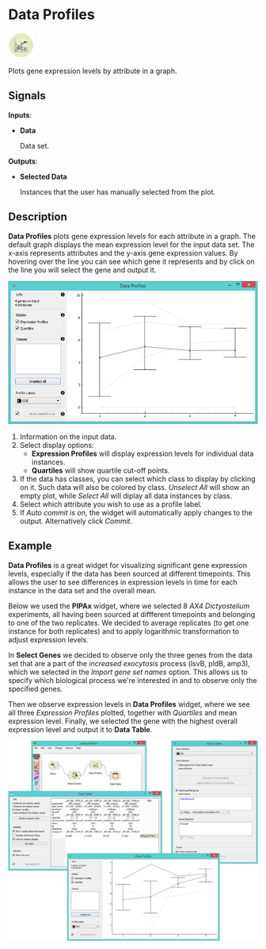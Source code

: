 Data Profiles
=============

![Data profiles widget icon](icons/data-profiles.png)

Plots gene expression levels by attribute in a graph.

Signals
-------

**Inputs**:

- **Data**

  Data set.

**Outputs**:

- **Selected Data**

  Instances that the user has manually selected from the plot.

Description
-----------

**Data Profiles** plots gene expression levels for each attribute in a graph. The default
graph displays the mean expression level for the input data set. The x-axis represents
attributes and the y-axis gene expression values. By hovering over the line you can see
which gene it represents and by click on the line you will select the gene and output it.

![image](images/DataProfiles-stamped.png)

1. Information on the input data.
2. Select display options:
   - **Expression Profiles** will display expression levels for individual data instances.
   - **Quartiles** will show quartile cut-off points.
3. If the data has classes, you can select which class to display by clicking on it. Such data will
   also be colored by class. *Unselect All* will show an empty plot, while *Select All* will diplay
   all data instances by class.
4. Select which attribute you wish to use as a profile label.
5. If *Auto commit is on*, the widget will automatically apply changes to the output. Alternatively click *Commit*.

Example
-------

**Data Profiles** is a great widget for visualizing significant gene expression levels,
especially if the data has been sourced at different timepoints. This allows the user
to see differences in expression levels in time for each instance in the data set and the
overall mean.

Below we used the **PIPAx** widget, where we selected 8 *AX4 Dictyostelium* experiments, all
having been sourced at diffferent timepoints and belonging to one of the two replicates. We
decided to average replicates (to get one instance for both replicates) and to apply logarithmic
transformation to adjust expression levels.

In **Select Genes** we decided to observe only the three genes from the data set that
are a part of the *increased exocytosis* process (lsvB, pldB, amp3), which we selected in
the *Import gene set names* option. This allows us to specify which biological process
we're interested in and to observe only the specified genes.

Then we observe expression levels in **Data Profiles** widget, where we see all three
*Expression Profiles* plotted, together with *Quartiles* and mean expression level. Finally,
we selected the gene with the highest overall expression level and output it to **Data Table**.

<img src="images/DataProfiles-Example.png" alt="image" width="600">
